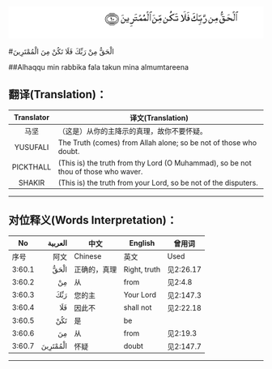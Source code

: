 ![003:060](images/003_060.gif)

#الْحَقُّ مِنْ رَبِّكَ فَلَا تَكُنْ مِنَ الْمُمْتَرِينَ 

##Alhaqqu min rabbika fala takun mina almumtareena 

## 翻译(Translation)：

| Translator | 译文(Translation)                                            |
| :--------: | ------------------------------------------------------------ |
|    马坚    | （这是）从你的主降示的真理，故你不要怀疑。                   |
|  YUSUFALI  | The Truth (comes) from Allah alone; so be not of those who doubt. |
| PICKTHALL  | (This is) the truth from thy Lord (O Muhammad), so be not thou of those who waver. |
|   SHAKIR   | (This is) the truth from your Lord, so be not of the disputers. |

---

## 对位释义(Words Interpretation)：

| No   | العربية | 中文    | English | 曾用词 |
| ---- | ------: | ------- | ------- | ------ |
| 序号 |    阿文 | Chinese | 英文    | Used   |
| 3:60.1 | الْحَقُّ     | 正确的，真理 | Right, truth | 见2:26.17 |
| 3:60.2 | مِنْ       | 从           | from         | 见2:4.8   |
| 3:60.3 | رَبِّكَ      | 您的主       | Your Lord    | 见2:147.3 |
| 3:60.4 | فَلَا      | 因此不       | shall not    | 见2:22.18 |
| 3:60.5 | تَكُنْ      | 是         | be           |           |
| 3:60.6 | مِنَ       | 从           | from         | 见2:19.3 |
| 3:60.7 | الْمُمْتَرِينَ | 怀疑         | doubt        | 见2:147.7 |

---